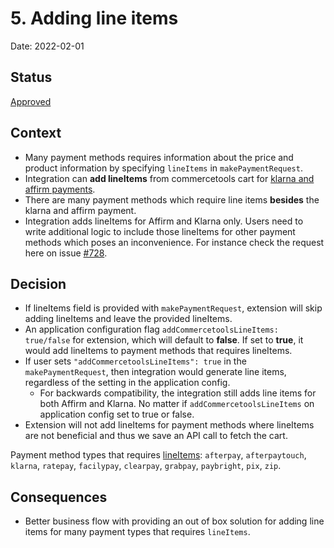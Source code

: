 # 5. Adding line items

Date: 2022-02-01

## Status

[Approved](https://github.com/commercetools/commercetools-adyen-integration/pull/918)

## Context

- Many payment methods requires information about the price and product information by specifying `lineItems` in `makePaymentRequest`.
- Integration can **add lineItems** from commercetools cart for [klarna and affirm payments](https://github.com/commercetools/commercetools-adyen-integration/blob/v9.6.0/extension/docs/WebComponentsIntegrationGuide.md#klarna-payment-and-affirm-payment).
- There are many payment methods which require line items **besides** the klarna and affirm payment.
- Integration adds lineItems for Affirm and Klarna only. Users need to write additional logic to include those lineItems for other payment methods which poses an inconvenience. For instance check the request here on issue [#728](https://github.com/commercetools/commercetools-adyen-integration/issues/728).

## Decision

- If lineItems field is provided with `makePaymentRequest`, extension will skip adding lineItems and leave the provided lineItems.
- An application configuration flag `addCommercetoolsLineItems: true/false` for extension, which will default to **false**. If set to **true**, it would add lineItems to payment methods that requires lineItems.
- If user sets  `"addCommercetoolsLineItems": true` in the `makePaymentRequest`, then integration would generate line items, regardless of the setting in the application config.
    - For backwards compatibility, the integration still adds line items for both Affirm and Klarna. No matter if `addCommercetoolsLineItems` on application config set to true or false.
- Extension will not add lineItems for payment methods where lineItems are not beneficial and thus we save an API call to fetch the cart.

Payment method types that requires [lineItems](https://docs.adyen.com/api-explorer/#/CheckoutService/latest/payments__reqParam_lineItems): 
`afterpay`, `afterpaytouch`, `klarna`, `ratepay`, `facilypay`, `clearpay`, `grabpay`, `paybright`, `pix`, `zip`.

## Consequences

- Better business flow with providing an out of box solution for adding line items for many payment types that requires `lineItems`.
